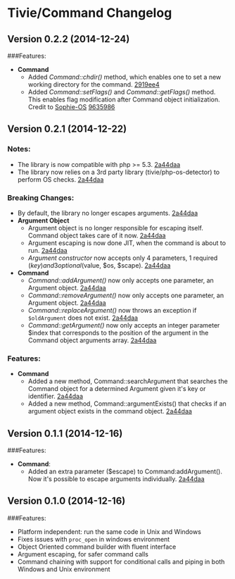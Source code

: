 Tivie/Command Changelog
=======================

## Version 0.2.2 (2014-12-24)

###Features:
  - **Command**
    - Added *Command::chdir()* method, which enables one to set a new working directory for the command. [2919ee4](https://github.com/tivie/command/commit/2919ee432dc00520d10f4ff095d843057b5f742a)
    - Added *Command::setFlags()* and *Command::getFlags()* method. This enables flag modification after Command object initialization. Credit to [Sophie-OS](https://github.com/Sophie-OS) [9635986](https://github.com/tivie/command/commit/9635986b79a64bb2abc12380bb8e0f21bb02bac0)


## Version 0.2.1 (2014-12-22)

### Notes:
  - The library is now compatible with php >= 5.3. [2a44daa](https://github.com/tivie/command/commit/2a44daa7028db165bb30a77efa5be6be7a3beddd)
  - The library now relies on a 3rd party library (tivie/php-os-detector) to perform OS checks. [2a44daa](https://github.com/tivie/command/commit/2a44daa7028db165bb30a77efa5be6be7a3beddd)
  
### Breaking Changes:
  - By default, the library no longer escapes arguments. [2a44daa](https://github.com/tivie/command/commit/2a44daa7028db165bb30a77efa5be6be7a3beddd)
  - **Argument Object**
    - Argument object is no longer responsible for escaping itself. Command object takes care of it now. [2a44daa](https://github.com/tivie/command/commit/2a44daa7028db165bb30a77efa5be6be7a3beddd)
    - Argument escaping is now done JIT, when the command is about to run. [2a44daa](https://github.com/tivie/command/commit/2a44daa7028db165bb30a77efa5be6be7a3beddd)
    - *Argument constructor* now accepts only 4 parameters, 1 required ($key) and 3 optional ($value, $os, $scape). [2a44daa](https://github.com/tivie/command/commit/2a44daa7028db165bb30a77efa5be6be7a3beddd)
  - **Command**
    - *Command::addArgument()* now only accepts one parameter, an Argument object. [2a44daa](https://github.com/tivie/command/commit/2a44daa7028db165bb30a77efa5be6be7a3beddd)
	- *Command::removeArgument()* now only accepts one parameter, an Argument object. [2a44daa](https://github.com/tivie/command/commit/2a44daa7028db165bb30a77efa5be6be7a3beddd)
	- *Command::replaceArgument()* now throws an exception if `$oldArgument` does not exist. [2a44daa](https://github.com/tivie/command/commit/2a44daa7028db165bb30a77efa5be6be7a3beddd)
	- *Command::getArgument()* now only accepts an integer parameter $index that corresponds to the position of the argument in the Command object arguments array. [2a44daa](https://github.com/tivie/command/commit/2a44daa7028db165bb30a77efa5be6be7a3beddd)

### Features:
  - **Command**
    - Added a new method, Command::searchArgument that searches the Command object for a determined Argument given it's key or identifier. [2a44daa](https://github.com/tivie/command/commit/2a44daa7028db165bb30a77efa5be6be7a3beddd)
    - Added a new method, Command::argumentExists() that checks if an argument object exists in the command object. [2a44daa](https://github.com/tivie/command/commit/2a44daa7028db165bb30a77efa5be6be7a3beddd)


## Version 0.1.1 (2014-12-16)

###Features:
  - **Command**:
    - Added an extra parameter ($escape) to Command:addArgument(). Now it's possible to escape arguments individually. [2a44daa](https://github.com/tivie/command/commit/2a44daa7028db165bb30a77efa5be6be7a3beddd)


## Version 0.1.0 (2014-12-16)

###Features:
  - Platform independent: run the same code in Unix and Windows
  - Fixes issues with `proc_open` in windows environment
  - Object Oriented command builder with fluent interface
  - Argument escaping, for safer command calls
  - Command chaining with support for conditional calls and piping in both Windows and Unix environment
